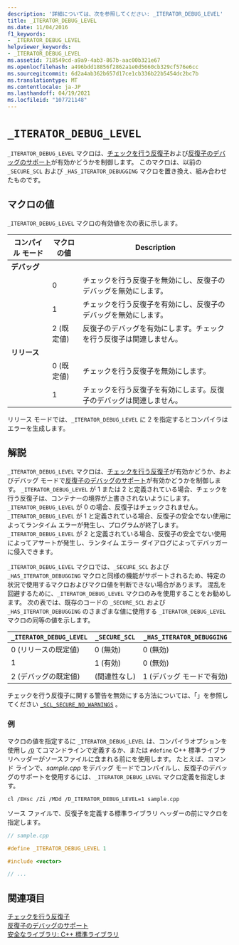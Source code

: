 ```yaml
---
description: '詳細については、次を参照してください: _ITERATOR_DEBUG_LEVEL'
title: _ITERATOR_DEBUG_LEVEL
ms.date: 11/04/2016
f1_keywords:
- _ITERATOR_DEBUG_LEVEL
helpviewer_keywords:
- _ITERATOR_DEBUG_LEVEL
ms.assetid: 718549cd-a9a9-4ab3-867b-aac00b321e67
ms.openlocfilehash: a496bdd18856f2862a1e0d5660cb329cf576e6cc
ms.sourcegitcommit: 6d2a4ab362b657d17ce1cb336b22b5454dc2bc7b
ms.translationtype: MT
ms.contentlocale: ja-JP
ms.lasthandoff: 04/19/2021
ms.locfileid: "107721148"
---
```

# `_ITERATOR_DEBUG_LEVEL`

`_ITERATOR_DEBUG_LEVEL` マクロは、[チェックを行う反復子](../standard-library/checked-iterators.md)および[反復子のデバッグのサポート](../standard-library/debug-iterator-support.md)が有効かどうかを制御します。 このマクロは、以前の `_SECURE_SCL` および `_HAS_ITERATOR_DEBUGGING` マクロを置き換え、組み合わせたものです。

## <a name="macro-values"></a>マクロの値

`_ITERATOR_DEBUG_LEVEL` マクロの有効値を次の表に示します。

|コンパイル モード|マクロの値|Description|
|----------------------|----------------|-----------------|
|**デバッグ**|||
||0|チェックを行う反復子を無効にし、反復子のデバッグを無効にします。|
||1|チェックを行う反復子を有効にし、反復子のデバッグを無効にします。|
||2 (既定値)|反復子のデバッグを有効にします。チェックを行う反復子は関連しません。|
|**リリース**|||
||0 (既定値)|チェックを行う反復子を無効にします。|
||1|チェックを行う反復子を有効にします。反復子のデバッグは関連しません。|

リリース モードでは、`_ITERATOR_DEBUG_LEVEL` に 2 を指定するとコンパイラはエラーを生成します。

## <a name="remarks"></a>解説

`_ITERATOR_DEBUG_LEVEL` マクロは、[チェックを行う反復子](../standard-library/checked-iterators.md)が有効かどうか、およびデバッグ モードで[反復子のデバッグのサポート](../standard-library/debug-iterator-support.md)が有効かどうかを制御します。 `_ITERATOR_DEBUG_LEVEL` が 1 または 2 と定義されている場合、チェックを行う反復子は、コンテナーの境界が上書きされないようにします。 `_ITERATOR_DEBUG_LEVEL` が 0 の場合、反復子はチェックされません。 `_ITERATOR_DEBUG_LEVEL` が 1 と定義されている場合、反復子の安全でない使用によってランタイム エラーが発生し、プログラムが終了します。 `_ITERATOR_DEBUG_LEVEL` が 2 と定義されている場合、反復子の安全でない使用によってアサートが発生し、ランタイム エラー ダイアログによってデバッガーに侵入できます。

`_ITERATOR_DEBUG_LEVEL` マクロでは、`_SECURE_SCL` および `_HAS_ITERATOR_DEBUGGING` マクロと同様の機能がサポートされるため、特定の状況で使用するマクロおよびマクロ値を判断できない場合があります。 混乱を回避するために、`_ITERATOR_DEBUG_LEVEL` マクロのみを使用することをお勧めします。 次の表では、既存のコードの `_SECURE_SCL` および `_HAS_ITERATOR_DEBUGGING` のさまざまな値に使用する `_ITERATOR_DEBUG_LEVEL` マクロの同等の値を示します。

|**`_ITERATOR_DEBUG_LEVEL`** |**`_SECURE_SCL`** |**`_HAS_ITERATOR_DEBUGGING`**|
|---|---|---|
|0 (リリースの既定値)|0 (無効)|0 (無効)|
|1|1 (有効)|0 (無効)|
|2 (デバッグの既定値)|(関連性なし)|1 (デバッグ モードで有効)|

チェックを行う反復子に関する警告を無効にする方法については、「」を参照してください [`_SCL_SECURE_NO_WARNINGS`](../standard-library/scl-secure-no-warnings.md) 。

### <a name="example"></a>例

マクロの値を指定するに `_ITERATOR_DEBUG_LEVEL` は、コンパイラオプションを使用し [`/D`](../build/reference/d-preprocessor-definitions.md) てコマンドラインで定義するか、または `#define` C++ 標準ライブラリヘッダーがソースファイルに含まれる前にを使用します。 たとえば、コマンド ラインで、*sample.cpp* をデバッグ モードでコンパイルし、反復子のデバッグのサポートを使用するには、`_ITERATOR_DEBUG_LEVEL` マクロ定義を指定します。

`cl /EHsc /Zi /MDd /D_ITERATOR_DEBUG_LEVEL=1 sample.cpp`

ソース ファイルで、反復子を定義する標準ライブラリ ヘッダーの前にマクロを指定します。

```cpp
// sample.cpp

#define _ITERATOR_DEBUG_LEVEL 1

#include <vector>

// ...
```

## <a name="see-also"></a>関連項目

[チェックを行う反復子](../standard-library/checked-iterators.md)\
[反復子のデバッグのサポート](../standard-library/debug-iterator-support.md)\
[安全なライブラリ: C++ 標準ライブラリ](../standard-library/safe-libraries-cpp-standard-library.md)
